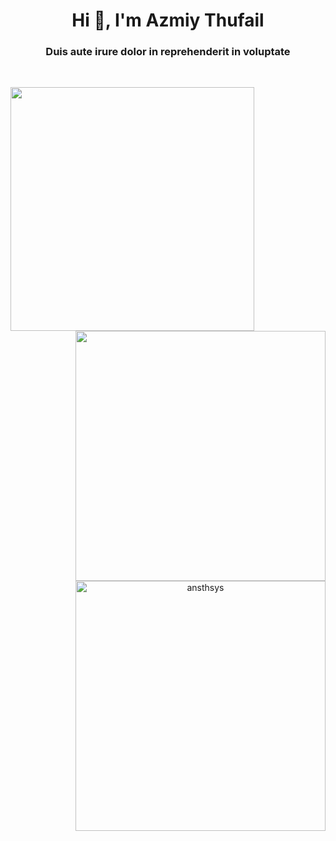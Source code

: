 <h1 align="center">Hi 👋, I'm Azmiy Thufail</h1>
<h3 align="center">Duis aute irure dolor in reprehenderit in voluptate</h3>

<br>

<p align="center">
  <img align="left" height="390" src="https://media.tenor.com/PbPr6Bpj-6kAAAAd/bocchi-the-rock-anime.gif" />
</p>
<p align="center">
  <img align="right" width="400" src="https://github-readme-stats.vercel.app/api/top-langs/?username=ansthsys&layout=compact" />
  <img align="right" width="400" src="https://github-readme-streak-stats.herokuapp.com/?user=ansthsys" alt="ansthsys" />
</p>
